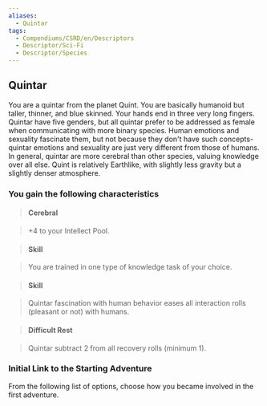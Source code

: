 ```yaml
---
aliases:
  - Quintar
tags:
  - Compendiums/CSRD/en/Descriptors
  - Descriptor/Sci-Fi
  - Descriptor/Species
---
```

    
## Quintar      
You are a quintar from the planet Quint. You are basically humanoid but taller, thinner, and blue skinned. Your hands end in three very long fingers. Quintar have five genders, but all quintar prefer to be addressed as female when communicating with more binary species. Human emotions and sexuality fascinate them, but not because they don't have such concepts-quintar emotions and sexuality are just very different from those of humans. In general, quintar are more cerebral than other species, valuing knowledge over all else. Quint is relatively Earthlike, with slightly less gravity but a slightly denser atmosphere.    
### You gain the following characteristics      
> #### Cerebral    
> +4 to your Intellect Pool.      
    
> #### Skill    
> You are trained in one type of knowledge task of your choice.      
    
> #### Skill    
> Quintar fascination with human behavior eases all interaction rolls (pleasant or not) with humans.      
    
> #### Difficult Rest    
> Quintar subtract 2 from all recovery rolls (minimum 1).      
    
### Initial Link to the Starting Adventure      
From the following list of options, choose how you became involved in the first adventure.  
